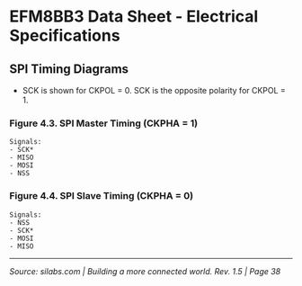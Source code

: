 # EFM8BB3 Data Sheet - Electrical Specifications

## SPI Timing Diagrams

- SCK is shown for CKPOL = 0. SCK is the opposite polarity for CKPOL = 1.

### Figure 4.3. SPI Master Timing (CKPHA = 1)

```
Signals:
- SCK*
- MISO
- MOSI
- NSS
```

### Figure 4.4. SPI Slave Timing (CKPHA = 0)

```
Signals:
- NSS
- SCK*
- MOSI
- MISO
```

---

*Source: silabs.com | Building a more connected world. Rev. 1.5 | Page 38*